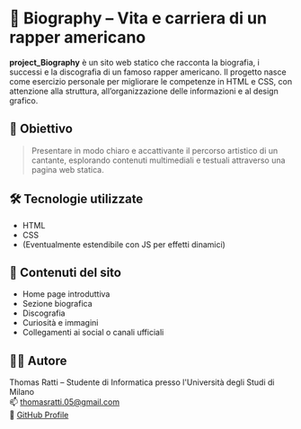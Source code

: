 # 🎤 Biography – Vita e carriera di un rapper americano

**project_Biography** è un sito web statico che racconta la biografia, i successi e la discografia di un famoso rapper americano. Il progetto nasce come esercizio personale per migliorare le competenze in HTML e CSS, con attenzione alla struttura, all’organizzazione delle informazioni e al design grafico.

## 📌 Obiettivo

> Presentare in modo chiaro e accattivante il percorso artistico di un cantante, esplorando contenuti multimediali e testuali attraverso una pagina web statica.

## 🛠️ Tecnologie utilizzate

- HTML
- CSS
- (Eventualmente estendibile con JS per effetti dinamici)

## 🧩 Contenuti del sito

- Home page introduttiva
- Sezione biografica
- Discografia
- Curiosità e immagini
- Collegamenti ai social o canali ufficiali

## 👨‍💻 Autore

Thomas Ratti – Studente di Informatica presso l'Università degli Studi di Milano  
📫 thomasratti.05@gmail.com  
🔗 [GitHub Profile](https://github.com/ThomasRatti)
